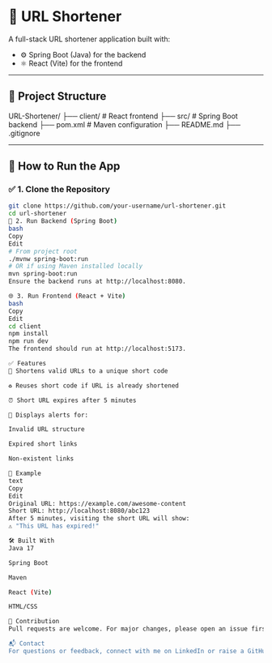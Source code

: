 # 🔗 URL Shortener

A full-stack URL shortener application built with:

- ⚙️ Spring Boot (Java) for the backend  
- ⚛️ React (Vite) for the frontend

---

## 📁 Project Structure
URL-Shortener/
├── client/ # React frontend
├── src/ # Spring Boot backend
├── pom.xml # Maven configuration
├── README.md
├── .gitignore

---

## 🚀 How to Run the App

### ✅ 1. Clone the Repository

```bash
git clone https://github.com/your-username/url-shortener.git
cd url-shortener
🔧 2. Run Backend (Spring Boot)
bash
Copy
Edit
# From project root
./mvnw spring-boot:run
# OR if using Maven installed locally
mvn spring-boot:run
Ensure the backend runs at http://localhost:8080.

🌐 3. Run Frontend (React + Vite)
bash
Copy
Edit
cd client
npm install
npm run dev
The frontend should run at http://localhost:5173.

✅ Features
🔗 Shortens valid URLs to a unique short code

♻️ Reuses short code if URL is already shortened

⏰ Short URL expires after 5 minutes

🚫 Displays alerts for:

Invalid URL structure

Expired short links

Non-existent links

🧪 Example
text
Copy
Edit
Original URL: https://example.com/awesome-content  
Short URL: http://localhost:8080/abc123  
After 5 minutes, visiting the short URL will show:
⚠️ "This URL has expired!"

🛠️ Built With
Java 17

Spring Boot

Maven

React (Vite)

HTML/CSS

🙌 Contribution
Pull requests are welcome. For major changes, please open an issue first to discuss what you'd like to change.

📬 Contact
For questions or feedback, connect with me on LinkedIn or raise a GitHub issue.


